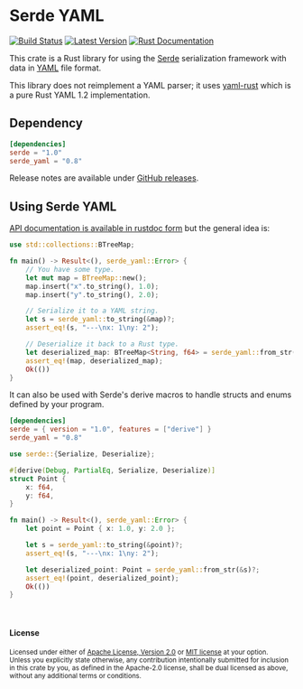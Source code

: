 Serde YAML
==========

[![Build Status](https://api.travis-ci.org/dtolnay/serde-yaml.svg?branch=master)][travis]
[![Latest Version](https://img.shields.io/crates/v/serde_yaml.svg)][crates.io]
[![Rust Documentation](https://img.shields.io/badge/api-rustdoc-blue.svg)][docs.rs]

[travis]: https://travis-ci.org/dtolnay/serde-yaml
[crates.io]: https://crates.io/crates/serde_yaml
[docs.rs]: https://docs.rs/serde_yaml

This crate is a Rust library for using the [Serde] serialization framework with
data in [YAML] file format.

[Serde]: https://github.com/serde-rs/serde
[YAML]: http://yaml.org

This library does not reimplement a YAML parser; it uses [yaml-rust] which is a
pure Rust YAML 1.2 implementation.

[yaml-rust]: https://github.com/chyh1990/yaml-rust

## Dependency

```toml
[dependencies]
serde = "1.0"
serde_yaml = "0.8"
```

Release notes are available under [GitHub releases].

[GitHub releases]: https://github.com/dtolnay/serde-yaml/releases

## Using Serde YAML

[API documentation is available in rustdoc form][docs.rs] but the general idea
is:

```rust
use std::collections::BTreeMap;

fn main() -> Result<(), serde_yaml::Error> {
    // You have some type.
    let mut map = BTreeMap::new();
    map.insert("x".to_string(), 1.0);
    map.insert("y".to_string(), 2.0);

    // Serialize it to a YAML string.
    let s = serde_yaml::to_string(&map)?;
    assert_eq!(s, "---\nx: 1\ny: 2");

    // Deserialize it back to a Rust type.
    let deserialized_map: BTreeMap<String, f64> = serde_yaml::from_str(&s)?;
    assert_eq!(map, deserialized_map);
    Ok(())
}
```

It can also be used with Serde's derive macros to handle structs and enums
defined by your program.

```toml
[dependencies]
serde = { version = "1.0", features = ["derive"] }
serde_yaml = "0.8"
```

```rust
use serde::{Serialize, Deserialize};

#[derive(Debug, PartialEq, Serialize, Deserialize)]
struct Point {
    x: f64,
    y: f64,
}

fn main() -> Result<(), serde_yaml::Error> {
    let point = Point { x: 1.0, y: 2.0 };

    let s = serde_yaml::to_string(&point)?;
    assert_eq!(s, "---\nx: 1\ny: 2");

    let deserialized_point: Point = serde_yaml::from_str(&s)?;
    assert_eq!(point, deserialized_point);
    Ok(())
}
```

<br>

#### License

<sup>
Licensed under either of <a href="LICENSE-APACHE">Apache License, Version
2.0</a> or <a href="LICENSE-MIT">MIT license</a> at your option.
</sup>

<br>

<sub>
Unless you explicitly state otherwise, any contribution intentionally submitted
for inclusion in this crate by you, as defined in the Apache-2.0 license, shall
be dual licensed as above, without any additional terms or conditions.
</sub>
